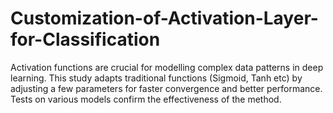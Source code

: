 # Customization-of-Activation-Layer-for-Classification
Activation functions are crucial for modelling complex data patterns in deep learning. This study adapts traditional functions (Sigmoid, Tanh etc) by adjusting a few parameters for faster convergence and better performance. Tests on various models confirm the effectiveness of the method. 
